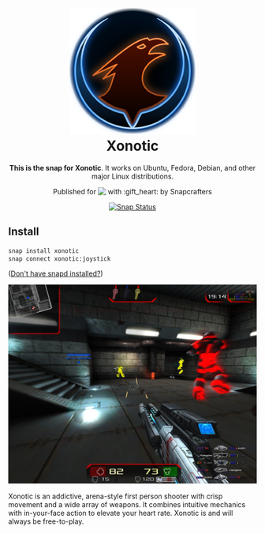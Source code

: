 <h1 align="center">
  <img src="snap/gui/xonotic.png" alt="Xonotic">
  <br />
  Xonotic
</h1>

<p align="center"><b>This is the snap for Xonotic</b>. It works on Ubuntu, Fedora, Debian, and other major Linux
distributions.</p>

<p align="center">Published for <img src="http://anything.codes/slack-emoji-for-techies/emoji/tux.png" align="top" width="24" /> with :gift_heart: by Snapcrafters</p>

<p align="center">
<a href="https://build.snapcraft.io/user/snapcrafters/xonotic"><img src="https://build.snapcraft.io/badge/snapcrafters/xonotic.svg" alt="Snap Status"></a>
</p>

## Install

    snap install xonotic
    snap connect xonotic:joystick

([Don't have snapd installed?](https://snapcraft.io/docs/core/install))

![Xonotic](screenshot.jpg?raw=true "Xonotic")

Xonotic is an addictive, arena-style first person shooter with crisp movement
and a wide array of weapons. It combines intuitive mechanics with in-your-face
action to elevate your heart rate. Xonotic is and will always be free-to-play.

